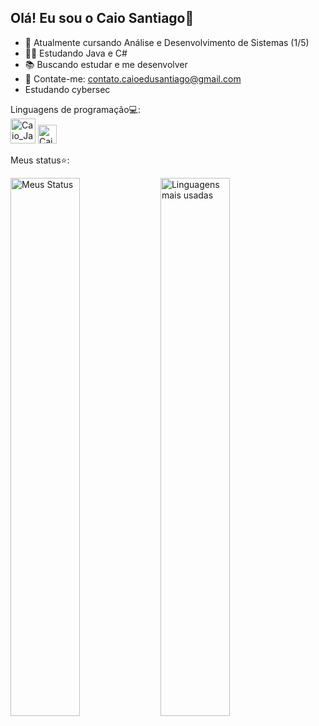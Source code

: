 ## Olá! Eu sou o Caio Santiago👋

- 🔭 Atualmente cursando Análise e Desenvolvimento de Sistemas (1/5)
- 👨‍💻 Estudando Java e C#
- 📚 Buscando estudar e me desenvolver
- 📧 Contate-me: contato.caioedusantiago@gmail.com
- Estudando cybersec

Linguagens de programação💻:<br>
<img alt="Caio_Java" heitgh="30" width="40" src="https://cdn.jsdelivr.net/gh/devicons/devicon@latest/icons/java/java-plain-wordmark.svg"/>
<img alt="Caio_JavaScript" heigth="30" width="30" src="https://cdn.jsdelivr.net/gh/devicons/devicon@latest/icons/csharp/csharp-original.svg" />


Meus status⭐:

  <img  align="left" width="47%" alt="Meus Status" src="https://github-readme-stats.vercel.app/api?username=suntziago&theme=nightowl&show_icons=true&hide_border=false&count_private=true">
  <img  align="left" width="47%" alt="Linguagens mais usadas" src="https://github-readme-stats.vercel.app/api/top-langs/?username=suntziago&theme=nightowl&show_icons=true&hide_border=false&layout=compact"><br>









